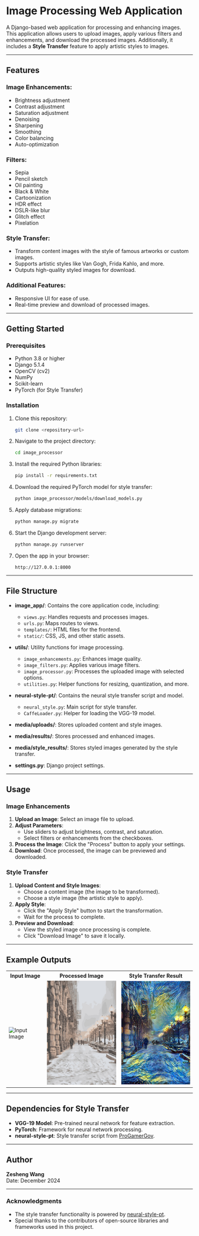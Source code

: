 # Image Processing Web Application

A Django-based web application for processing and enhancing images. This application allows users to upload images, apply various filters and enhancements, and download the processed images. Additionally, it includes a **Style Transfer** feature to apply artistic styles to images.

---

## Features

### **Image Enhancements:**
- Brightness adjustment
- Contrast adjustment
- Saturation adjustment
- Denoising
- Sharpening
- Smoothing
- Color balancing
- Auto-optimization

### **Filters:**
- Sepia
- Pencil sketch
- Oil painting
- Black & White
- Cartoonization
- HDR effect
- DSLR-like blur
- Glitch effect
- Pixelation

### **Style Transfer:**
- Transform content images with the style of famous artworks or custom images.
- Supports artistic styles like Van Gogh, Frida Kahlo, and more.
- Outputs high-quality styled images for download.

### Additional Features:
- Responsive UI for ease of use.
- Real-time preview and download of processed images.

---

## Getting Started

### Prerequisites

- Python 3.8 or higher
- Django 5.1.4
- OpenCV (cv2)
- NumPy
- Scikit-learn
- PyTorch (for Style Transfer)

### Installation

1. Clone this repository:
   ```bash
   git clone <repository-url>
   ```
2. Navigate to the project directory:
   ```bash
   cd image_processor
   ```
3. Install the required Python libraries:
   ```bash
   pip install -r requirements.txt
   ```
4. Download the required PyTorch model for style transfer:
   ```bash
   python image_processor/models/download_models.py
   ```
5. Apply database migrations:
   ```bash
   python manage.py migrate
   ```
6. Start the Django development server:
   ```bash
   python manage.py runserver
   ```
7. Open the app in your browser:
   ```
   http://127.0.0.1:8000
   ```

---

## File Structure

- **image_app/**: Contains the core application code, including:
  - `views.py`: Handles requests and processes images.
  - `urls.py`: Maps routes to views.
  - `templates/`: HTML files for the frontend.
  - `static/`: CSS, JS, and other static assets.

- **utils/**: Utility functions for image processing.
  - `image_enhancements.py`: Enhances image quality.
  - `image_filters.py`: Applies various image filters.
  - `image_processor.py`: Processes the uploaded image with selected options.
  - `utilities.py`: Helper functions for resizing, quantization, and more.

- **neural-style-pt/**: Contains the neural style transfer script and model.
  - `neural_style.py`: Main script for style transfer.
  - `CaffeLoader.py`: Helper for loading the VGG-19 model.

- **media/uploads/**: Stores uploaded content and style images.
- **media/results/**: Stores processed and enhanced images.
- **media/style_results/**: Stores styled images generated by the style transfer.

- **settings.py**: Django project settings.

---

## Usage

### **Image Enhancements**
1. **Upload an Image**: Select an image file to upload.
2. **Adjust Parameters**:
   - Use sliders to adjust brightness, contrast, and saturation.
   - Select filters or enhancements from the checkboxes.
3. **Process the Image**: Click the "Process" button to apply your settings.
4. **Download**: Once processed, the image can be previewed and downloaded.

### **Style Transfer**
1. **Upload Content and Style Images**:
   - Choose a content image (the image to be transformed).
   - Choose a style image (the artistic style to apply).
2. **Apply Style**:
   - Click the "Apply Style" button to start the transformation.
   - Wait for the process to complete.
3. **Preview and Download**:
   - View the styled image once processing is complete.
   - Click "Download Image" to save it locally.

---

## Example Outputs

<table>
  <tr>
    <th>Input Image</th>
    <th>Processed Image</th>
    <th>Style Transfer Result</th>
  </tr>
  <tr>
    <td><img src="image_processor/images/md/1.jpg" alt="Input Image" style="width: 200px; height: auto;"></td>
    <td><img src="image_processor/images/md/2.jpeg" alt="Processed Image" style="width: 200px; height: auto;"></td>
    <td><img src="image_processor/images/md/3.jpg" alt="Style Transfer Result" style="width: 200px; height: auto;"></td>
  </tr>
</table>

---

## Dependencies for Style Transfer

- **VGG-19 Model**: Pre-trained neural network for feature extraction.
- **PyTorch**: Framework for neural network processing.
- **neural-style-pt**: Style transfer script from [ProGamerGov](https://github.com/ProGamerGov/neural-style-pt).

---

## Author

**Zesheng Wang**  
Date: December 2024

---

### **Acknowledgments**

- The style transfer functionality is powered by [neural-style-pt](https://github.com/ProGamerGov/neural-style-pt).
- Special thanks to the contributors of open-source libraries and frameworks used in this project.